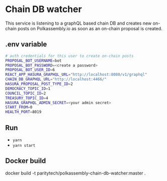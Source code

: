 # Chain DB watcher

This service is listening to a graphQL based chain DB and creates new on-chain posts on Polkassembly.io as soon as an on-chain proposal is created.

## .env variable
```bash
# auth credentials for this user to create on-chain posts
PROPOSAL_BOT_USERNAME=bot
PROPOSAL_BOT_PASSWORD=<create a password>
PROPOSAL_BOT_USER_ID=6
REACT_APP_HASURA_GRAPHQL_URL="http://localhost:8080/v1/graphql"
CHAIN_DB_GRAPHQL_URL="http://localhost:4466/"
HASURA_PROPOSAL_POST_TYPE_ID=2
DEMOCRACY_TOPIC_ID=1
COUNCIL_TOPIC_ID=2
TREASURY_TOPIC_ID=4
HASURA_GRAPHQL_ADMIN_SECRET=<your admin secret>
START_FROM=0
HEALTH_PORT=8019
```
## Run
- `yarn`
- `yarn start`
## Docker build
docker build -t paritytech/polkassembly-chain-db-watcher:master .
